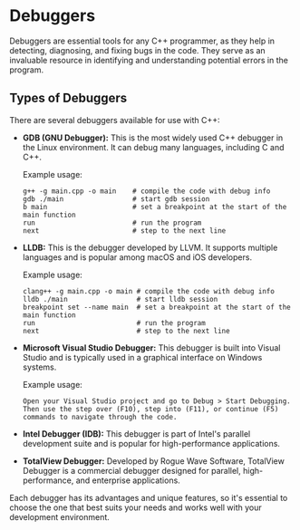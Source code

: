 # Debuggers

Debuggers are essential tools for any C++ programmer, as they help in detecting, diagnosing, and fixing bugs in the code. They serve as an invaluable resource in identifying and understanding potential errors in the program.

## Types of Debuggers

There are several debuggers available for use with C++:

- **GDB (GNU Debugger):** This is the most widely used C++ debugger in the Linux environment. It can debug many languages, including C and C++.

    Example usage:
    ```
    g++ -g main.cpp -o main    # compile the code with debug info
    gdb ./main                 # start gdb session
    b main                     # set a breakpoint at the start of the main function
    run                        # run the program
    next                       # step to the next line
    ```

- **LLDB:** This is the debugger developed by LLVM. It supports multiple languages and is popular among macOS and iOS developers.

    Example usage:
    ```
    clang++ -g main.cpp -o main # compile the code with debug info
    lldb ./main                 # start lldb session
    breakpoint set --name main  # set a breakpoint at the start of the main function
    run                         # run the program
    next                        # step to the next line
    ```

- **Microsoft Visual Studio Debugger:** This debugger is built into Visual Studio and is typically used in a graphical interface on Windows systems.

    Example usage:
    ```
    Open your Visual Studio project and go to Debug > Start Debugging. Then use the step over (F10), step into (F11), or continue (F5) commands to navigate through the code.
    ```

- **Intel Debugger (IDB):** This debugger is part of Intel's parallel development suite and is popular for high-performance applications.

- **TotalView Debugger:** Developed by Rogue Wave Software, TotalView Debugger is a commercial debugger designed for parallel, high-performance, and enterprise applications.

Each debugger has its advantages and unique features, so it's essential to choose the one that best suits your needs and works well with your development environment.